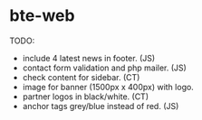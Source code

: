 # bte-web

TODO:
* include 4 latest news in footer. (JS)
* contact form validation and php mailer. (JS)
* check content for sidebar. (CT)
* image for banner (1500px x 400px) with logo. 
* partner logos in black/white. (CT)
* anchor tags grey/blue instead of red. (JS)
